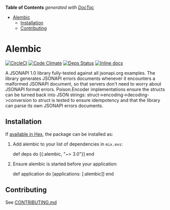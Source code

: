 <!-- START doctoc generated TOC please keep comment here to allow auto update -->
<!-- DON'T EDIT THIS SECTION, INSTEAD RE-RUN doctoc TO UPDATE -->
**Table of Contents**  *generated with [DocToc](https://github.com/thlorenz/doctoc)*

- [Alembic](#alembic)
  - [Installation](#installation)
  - [Contributing](#contributing)

<!-- END doctoc generated TOC please keep comment here to allow auto update -->

# Alembic

[![CircleCI](https://circleci.com/gh/C-S-D/alembic.svg?style=svg)](https://circleci.com/gh/C-S-D/alembic)
[![Code Climate](https://codeclimate.com/github/C-S-D/alembic/badges/gpa.svg)](https://codeclimate.com/github/C-S-D/alembic)
[![Deps Status](https://beta.hexfaktor.org/badge/all/github/C-S-D/alembic.svg)](https://beta.hexfaktor.org/github/C-S-D/alembic)
[![Inline docs](http://inch-ci.org/github/C-S-D/alembic.svg)](http://inch-ci.org/github/C-S-D/alembic)

A JSONAPI 1.0 library fully-tested against all jsonapi.org examples.  The library generates JSONAPI errors documents whenever it encounters a malformed JSONAPI document, so that servers don't need to worry about JSONAPI format errors.  Poison.Encoder implementations ensure the structs can be turned back into JSON strings: struct->encoding->decoding->conversion to struct is tested to ensure idempotency and that the library can parse its own JSONAPI errors documents.

## Installation

If [available in Hex](https://hex.pm/docs/publish), the package can be installed as:

  1. Add alembic to your list of dependencies in `mix.exs`:

        def deps do
          [{:alembic, "~> 3.0"}]
        end

  2. Ensure alembic is started before your application:

        def application do
          [applications: [:alembic]]
        end

## Contributing

See [CONTRIBUTING.md](CONTRIBUTING.md)

